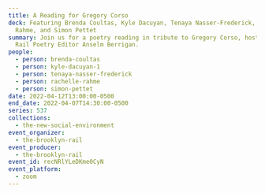 ```yaml
---
title: A Reading for Gregory Corso
deck: Featuring Brenda Coultas, Kyle Dacuyan, Tenaya Nasser-Frederick, Rachelle
  Rahme, and Simon Pettet
summary: Join us for a poetry reading in tribute to Gregory Corso, hosted by
  Rail Poetry Editor Anselm Berrigan.
people:
  - person: brenda-coultas
  - person: kyle-dacuyan-1
  - person: tenaya-nasser-frederick
  - person: rachelle-rahme
  - person: simon-pettet
date: 2022-04-12T13:00:00-0500
end_date: 2022-04-07T14:30:00-0500
series: 537
collections:
  - the-new-social-environment
event_organizer:
  - the-brooklyn-rail
event_producer:
  - the-brooklyn-rail
event_id: recNRlYLeDKme0CyN
event_platform:
  - zoom
---
```

